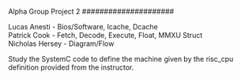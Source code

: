 Alpha Group Project 2
#####################

Lucas Anesti - Bios/Software, Icache, Dcache  
Patrick Cook - Fetch, Decode, Execute, Float, MMXU Struct  
Nicholas Hersey - Diagram/Flow

Study the SystemC code to define the machine given by the risc_cpu definition provided from the instructor.
